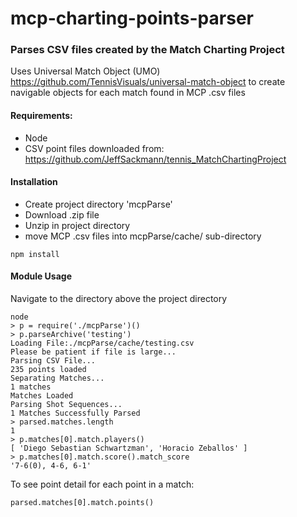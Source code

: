 # mcp-charting-points-parser
### Parses CSV files created by the Match Charting Project
Uses Universal Match Object (UMO) https://github.com/TennisVisuals/universal-match-object to create navigable objects for each match found in MCP .csv files

#### Requirements:
- Node
- CSV point files downloaded from: https://github.com/JeffSackmann/tennis_MatchChartingProject

#### Installation
- Create project directory 'mcpParse'
- Download .zip file
- Unzip in project directory
- move MCP .csv files into mcpParse/cache/ sub-directory

```
npm install
```
#### Module Usage
Navigate to the directory above the project directory
```
node
> p = require('./mcpParse')()
> p.parseArchive('testing')
Loading File:./mcpParse/cache/testing.csv
Please be patient if file is large...
Parsing CSV File...
235 points loaded
Separating Matches...
1 matches
Matches Loaded
Parsing Shot Sequences...
1 Matches Successfully Parsed
> parsed.matches.length
1
> p.matches[0].match.players()
[ 'Diego Sebastian Schwartzman', 'Horacio Zeballos' ]
> p.matches[0].match.score().match_score
'7-6(0), 4-6, 6-1'
```

To see point detail for each point in a match:
```
parsed.matches[0].match.points()
```
